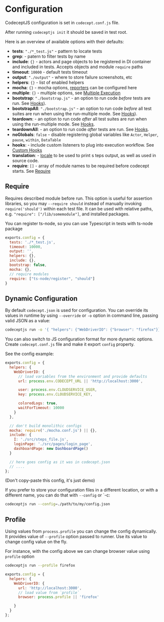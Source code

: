 # Configuration

CodeceptJS configuration is set in `codecept.conf.js` file.

After running `codeceptjs init` it should be saved in test root.

Here is an overview of available options with their defaults:

* **tests**: `"./*_test.js"` - pattern to locate tests
* **grep**: - patern to filter tests by name
* **include**: `{}` - actors and page objects to be registered in DI container and included in tests. Accepts objects and module `require` paths
* **timeout**: `10000` - default tests timeout
* **output**: `"./output"` - where to store failure screenshots, etc
* **helpers**: `{}` - list of enabled helpers
* **mocha**: `{}` - mocha options, [reporters](http://codecept.io/reports/) can be configured here
* **multiple**: `{}` - multiple options, see [Multiple Execution](http://codecept.io/advanced/#multiple-execution)
* **bootstrap**: `"./bootstrap.js"` - an option to run code _before_ tests are run. See [Hooks](http://codecept.io/hooks/#bootstrap-teardown)).
* **bootstrapAll**: `"./bootstrap.js"` - an option to run code _before_ all test suites are run when using the run-multiple mode. See [Hooks](http://codecept.io/hooks/#bootstrap-teardown)).
* **teardown**: - an option to run code _after_  all test suites are run when using the run-multiple mode. See [Hooks](http://codecept.io/hooks/#bootstrap-teardown).
* **teardownAll**: - an option to run code _after_ tests are run. See [Hooks](http://codecept.io/hooks/#bootstrap-teardown).
* **noGlobals**: `false` - disable registering global variables like `Actor`, `Helper`, `pause`, `within`, `DataTable`
* **hooks**: - include custom listeners to plug into execution workflow. See [Custom Hooks](http://codecept.io/hooks/#custom-hooks)
* **translation**: - [locale](http://codecept.io/translation/) to be used to print s  teps output, as well as used in source code.
* **require**: `[]` - array of module names to be required before codecept starts. See [Require](#require)


## Require

Requires described module before run. This option is useful for assertion libraries, so you may `--require should` instead of manually invoking `require('should')` within each test file. It can be used with relative paths, e.g. `"require": ["/lib/somemodule"]`, and installed packages.

You can register ts-node, so you can use Typescript in tests with ts-node package
```js
exports.config = {
  tests: './*_test.js',
  timeout: 10000,
  output: '',
  helpers: {},
  include: {},
  bootstrap: false,
  mocha: {},
  // require modules
  require: ["ts-node/register", "should"]
}
```

## Dynamic Configuration

 By default `codecept.json` is used for configuration. You can override its values in runtime by using `--override` or `-o` option in command line, passing valid JSON as a value:

```sh
codeceptjs run -o '{ "helpers": {"WebDriverIO": {"browser": "firefox"}}}'
```

 You can also switch to JS configuration format for more dynamic options.
 Create `codecept.conf.js` file and make it export `config` property.

 See the config example:

```js
exports.config = {
  helpers: {
    WebDriverIO: {
      // load variables from the environment and provide defaults
      url: process.env.CODECEPT_URL || 'http://localhost:3000',

      user: process.env.CLOUDSERVICE_USER,
      key: process.env.CLOUDSERVICE_KEY,

      coloredLogs: true,
      waitForTimeout: 10000
    }
  },

  // don't build monolithic configs
  mocha: require('./mocha.conf.js') || {},
  include: {
    I: './src/steps_file.js',
    loginPage: './src/pages/login_page',
    dashboardPage: new DashboardPage()
  }

  // here goes config as it was in codecept.json
  // ....
};
```

(Don't copy-paste this config, it's just demo)

If you prefer to store your configuration files in a different location, or with a different name, you can do that with `--config` or `-c:

```sh
codeceptjs run --config=./path/to/my/config.json
```

## Profile

Using values from `process.profile` you can change the config dynamically.
It provides value of `--profile` option passed to runner.
Use its value to change config value on the fly.

For instance, with the config above we can change browser value using `profile` option

```sh
codeceptjs run --profile firefox
```

```js
exports.config = {
  helpers: {
    WebDriverIO: {
      url: 'http://localhost:3000',
      // load value from `profile`
      browser: process.profile || 'firefox'

    }
  }
};
```
